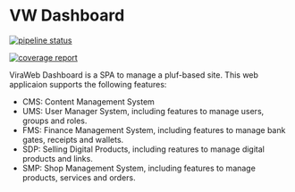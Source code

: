 # VW Dashboard


[![pipeline status](https://gitlab.com/angular-material-dashboard/my-dashboard/badges/develop/pipeline.svg)](https://gitlab.com/angular-material-dashboard/my-dashboard/commits/develop)

[![coverage report](https://gitlab.com/angular-material-dashboard/my-dashboard/badges/develop/coverage.svg)](https://gitlab.com/angular-material-dashboard/my-dashboard/commits/develop)


ViraWeb Dashboard is a SPA to manage a pluf-based site. This web applicaion supports the following features:

- CMS: Content Management System
- UMS: User Manager System, including features to manage users, groups and roles.
- FMS: Finance Management System, including features to manage bank gates, receipts and wallets.
- SDP: Selling Digital Products, including reatures to manage digital products and links. 
- SMP: Shop Management System, including features to manage products, services and orders.
